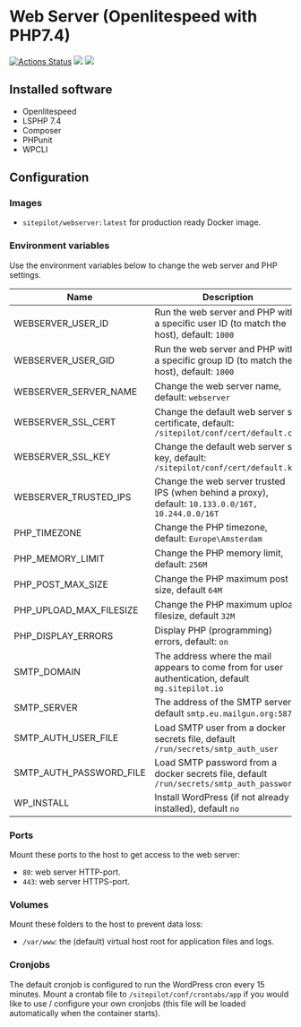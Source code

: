 # Web Server (Openlitespeed with PHP7.4)

[![Actions Status](https://github.com/sitepilot/webserver/workflows/deploy/badge.svg)](https://github.com/sitepilot/webserver/actions)
[![](https://images.microbadger.com/badges/version/sitepilot/webserver.svg)](https://cloud.docker.com/u/sitepilot/repository/docker/sitepilot/webserver)
[![](https://images.microbadger.com/badges/image/sitepilot/webserver.svg)](https://cloud.docker.com/u/sitepilot/repository/docker/sitepilot/webserver)

## Installed software
* Openlitespeed 
* LSPHP 7.4
* Composer
* PHPunit
* WPCLI
  
## Configuration

### Images
* `sitepilot/webserver:latest` for production ready Docker image.

### Environment variables
Use the environment variables below to change the web server and PHP settings.

| Name | Description|
|------|------------|
|WEBSERVER_USER_ID|Run the web server and PHP with a specific user ID (to match the host), default: `1000`|
|WEBSERVER_USER_GID|Run the web server and PHP with a specific group ID (to match the host), default: `1000`|
|WEBSERVER_SERVER_NAME|Change the web server name, default: `webserver`|
|WEBSERVER_SSL_CERT|Change the default web server ssl certificate, default: `/sitepilot/conf/cert/default.crt`|
|WEBSERVER_SSL_KEY|Change the default web server ssl key, default: `/sitepilot/conf/cert/default.key`| 
|WEBSERVER_TRUSTED_IPS|Change the web server trusted IPS (when behind a proxy), default: `10.133.0.0/16T, 10.244.0.0/16T`|
|PHP_TIMEZONE|Change the PHP timezone, default: `Europe\Amsterdam`|
|PHP_MEMORY_LIMIT|Change the PHP memory limit, default: `256M`|
|PHP_POST_MAX_SIZE|Change the PHP maximum post size, default `64M`|
|PHP_UPLOAD_MAX_FILESIZE|Change the PHP maximum upload filesize, default `32M`|
|PHP_DISPLAY_ERRORS|Display PHP (programming) errors, default: `on`|
|SMTP_DOMAIN|The address where the mail appears to come from for user authentication, default `mg.sitepilot.io`|
|SMTP_SERVER|The address of the SMTP server, default `smtp.eu.mailgun.org:587`|
|SMTP_AUTH_USER_FILE|Load SMTP user from a docker secrets file, default `/run/secrets/smtp_auth_user`|
|SMTP_AUTH_PASSWORD_FILE|Load SMTP password from a docker secrets file, default `/run/secrets/smtp_auth_password`|
|WP_INSTALL|Install WordPress (if not already installed), default `no`|

### Ports
Mount these ports to the host to get access to the web server:
* `80`: web server HTTP-port.
* `443`: web server HTTPS-port.

### Volumes
Mount these folders to the host to prevent data loss:
* `/var/www`: the (default) virtual host root for application files and logs.
  
### Cronjobs
The default cronjob is configured to run the WordPress cron every 15 minutes. Mount a crontab file to `/sitepilot/conf/crontabs/app` if you would like to use / configure your own cronjobs (this file will be loaded automatically when the container starts).